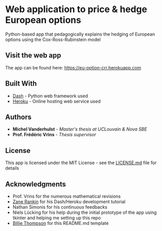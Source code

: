 # Web application to price & hedge European options

Python-based app that pedagogically explains the hedging of European options using the Cox-Ross-Rubinstein model

## Visit the web app

The app can be found here: https://eu-option-crr.herokuapp.com

## Built With

* [Dash](https://plotly.com/dash/) - Python web framework used
* [Heroku](https://www.heroku.com) - Online hosting web service used

## Authors

* **Michel Vanderhulst** - *Master's thesis at UCLouvain & Nova SBE* 
* **Prof. Frédéric Vrins** - *Thesis supervisor*

## License

This app is licensed under the MIT License - see the [LICENSE.md](LICENSE.md) file for details

## Acknowledgments

* Prof. Vrins for the numerous mathematical revisions
* [Zane Rankin](https://towardsdatascience.com/a-gentle-introduction-to-dash-development-and-deployment-f8b91990d3bd) for his Dash/Heroku development tutorial
* Nathan Simonis for his continuous feedbacks
* Niels Lücking for his help during the initial prototype of the app using tkinter and helping me setting up this repo
* [Billie Thompson](https://gist.github.com/PurpleBooth/109311bb0361f32d87a2) for this README.md template


